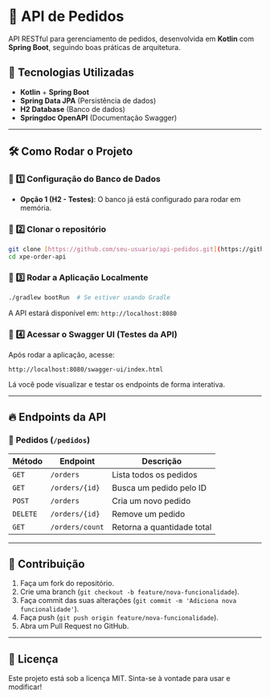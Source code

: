 # 📌 API de Pedidos

API RESTful para gerenciamento de pedidos, desenvolvida em **Kotlin** com **Spring Boot**, seguindo boas práticas de arquitetura.

## 🚀 Tecnologias Utilizadas
- **Kotlin** + **Spring Boot**
- **Spring Data JPA** (Persistência de dados)
- **H2 Database** (Banco de dados)
- **Springdoc OpenAPI** (Documentação Swagger)

---

## 🛠️ Como Rodar o Projeto
### 🔹 **1️⃣ Configuração do Banco de Dados**
- **Opção 1 (H2 - Testes)**: O banco já está configurado para rodar em memória.

### 🔹 **2️⃣ Clonar o repositório**
```sh
git clone [https://github.com/seu-usuario/api-pedidos.git](https://github.com/felipebs86/xpe-order-api.git)
cd xpe-order-api
```

### 🔹 **3️⃣ Rodar a Aplicação Localmente**
```sh
./gradlew bootRun  # Se estiver usando Gradle
```

A API estará disponível em: `http://localhost:8080`

### 🔹 **4️⃣ Acessar o Swagger UI** (Testes da API)
Após rodar a aplicação, acesse:
```
http://localhost:8080/swagger-ui/index.html
```
Lá você pode visualizar e testar os endpoints de forma interativa.

---

## 🔥 Endpoints da API
### 📍 **Pedidos** (`/pedidos`)
| Método  | Endpoint                     | Descrição                   |
|---------|------------------------------|------------------------------|
| `GET`   | `/orders`                   | Lista todos os pedidos      |
| `GET`   | `/orders/{id}`               | Busca um pedido pelo ID     |
| `POST`  | `/orders`                    | Cria um novo pedido         |
| `DELETE`| `/orders/{id}`               | Remove um pedido            |
| `GET`   | `/orders/count`             | Retorna a quantidade total  |

---

## 📌 Contribuição
1. Faça um fork do repositório.
2. Crie uma branch (`git checkout -b feature/nova-funcionalidade`).
3. Faça commit das suas alterações (`git commit -m 'Adiciona nova funcionalidade'`).
4. Faça push (`git push origin feature/nova-funcionalidade`).
5. Abra um Pull Request no GitHub.

---

## 📝 Licença
Este projeto está sob a licença MIT. Sinta-se à vontade para usar e modificar!

